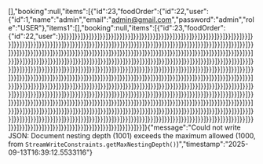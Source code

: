[],"booking":null,"items":[{"id":23,"foodOrder":{"id":22,"user":{"id":1,"name":"admin","email":"admin@gmail.com","password":"admin","role":"USER"},"items1":[],"booking":null,"items":[{"id":23,"foodOrder":{"id":22,"user":}}]}}]}}]}}]}}]}}]}}]}}]}}]}}]}}]}}]}}]}}]}}]}}]}}]}}]}}]}}]}}]}}]}}]}}]}}]}}]}}]}}]}}]}}]}}]}}]}}]}}]}}]}}]}}]}}]}}]}}]}}]}}]}}]}}]}}]}}]}}]}}]}}]}}]}}]}}]}}]}}]}}]}}]}}]}}]}}]}}]}}]}}]}}]}}]}}]}}]}}]}}]}}]}}]}}]}}]}}]}}]}}]}}]}}]}}]}}]}}]}}]}}]}}]}}]}}]}}]}}]}}]}}]}}]}}]}}]}}]}}]}}]}}]}}]}}]}}]}}]}}]}}]}}]}}]}}]}}]}}]}}]}}]}}]}}]}}]}}]}}]}}]}}]}}]}}]}}]}}]}}]}}]}}]}}]}}]}}]}}]}}]}}]}}]}}]}}]}}]}}]}}]}}]}}]}}]}}]}}]}}]}}]}}]}}]}}]}}]}}]}}]}}]}}]}}]}}]}}]}}]}}]}}]}}]}}]}}]}}]}}]}}]}}]}}]}}]}}]}}]}}]}}]}}]}}]}}]}}]}}]}}]}}]}}]}}]}}]}}]}}]}}]}}]}}]}}]}}]}}]}}]}}]}}]}}]}}]}}]}}]}}]}}]}}]}}]}}]}}]}}]}}]}}]}}]}}]}}]}}]}}]}}]}}]}}]}}]}}]}}]}}]}}]}}]}}]}}]}}]}}]}}]}}]}}]}}]}}]}}]}}]}}]}}]}}]}}]}}]}}]}}]}}]}}]}}]}}]}}]}}]}}]}}]}}]}}]}}]}}]}}]}}]}}]}}]}}]}}]}}]}}]}}]}}]}}]}}]}}]}}]}}]}}]}}]}}]}}]}}]}}]}}]}}]}}]}}]}}]}}]}}]}}]}}]}}]}}]}}]}}]}}]}}]}}]}}]}}]}}]}}]}}]}}]}}]}}]}}]}}]}}]}}]}}]}}]}}]}}]}}]}}]}}]}}]}}]}}]}}]}}]}}]}}]}}]}}]}}]}}]}}]}}]}}]}}]}}]}}]}}]}}]}}]}}]}}]}}]}}]}}]}}]}}]}}]}}]}}]}{"message":"Could not write JSON: Document nesting depth (1001) exceeds the maximum allowed (1000, from `StreamWriteConstraints.getMaxNestingDepth()`)","timestamp":"2025-09-13T16:39:12.5533116"}
